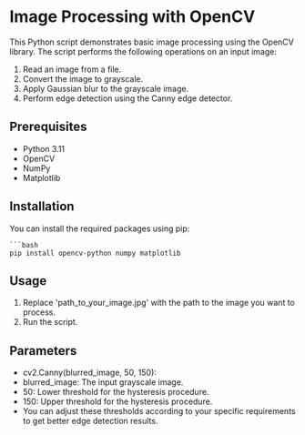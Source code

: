 # Image Processing with OpenCV

This Python script demonstrates basic image processing using the OpenCV library. The script performs the following operations on an input image:

1. Read an image from a file.
2. Convert the image to grayscale.
3. Apply Gaussian blur to the grayscale image.
4. Perform edge detection using the Canny edge detector.


## Prerequisites

- Python 3.11
- OpenCV
- NumPy
- Matplotlib

## Installation

You can install the required packages using pip:

    ```bash
    pip install opencv-python numpy matplotlib


## Usage

1. Replace 'path_to_your_image.jpg' with the path to the image you want to process.
2. Run the script.


## Parameters

 - cv2.Canny(blurred_image, 50, 150):
 - blurred_image: The input grayscale image.
 - 50: Lower threshold for the hysteresis procedure.
 - 150: Upper threshold for the hysteresis procedure.
 - You can adjust these thresholds according to your specific requirements to get better edge detection results.

